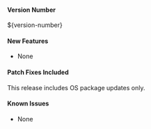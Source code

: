 #### Version Number
${version-number}

#### New Features
- None

#### Patch Fixes Included
This release includes OS package updates only.

#### Known Issues
- None
